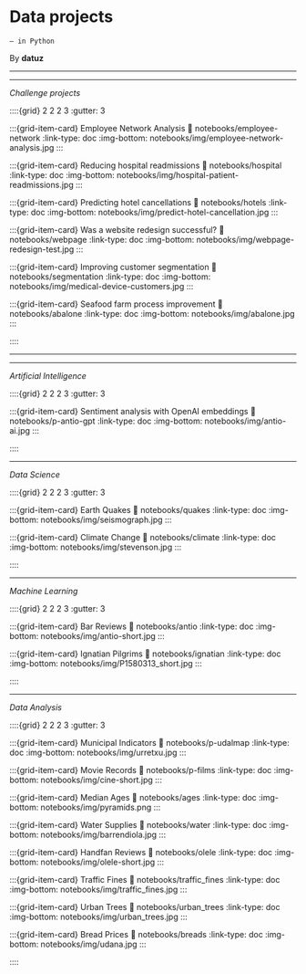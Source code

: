 # Data projects
```{epigraph}
— in Python
```

By **datuz**

---
---
*Challenge projects*

::::{grid} 2 2 2 3
:gutter: 3

:::{grid-item-card} Employee Network Analysis
:link: notebooks/employee-network
:link-type: doc
:img-bottom: notebooks/img/employee-network-analysis.jpg
:::

:::{grid-item-card} Reducing hospital readmissions
:link: notebooks/hospital
:link-type: doc
:img-bottom: notebooks/img/hospital-patient-readmissions.jpg
:::

:::{grid-item-card} Predicting hotel cancellations
:link: notebooks/hotels
:link-type: doc
:img-bottom: notebooks/img/predict-hotel-cancellation.jpg
:::

:::{grid-item-card} Was a website redesign successful?
:link: notebooks/webpage
:link-type: doc
:img-bottom: notebooks/img/webpage-redesign-test.jpg
:::

:::{grid-item-card} Improving customer segmentation
:link: notebooks/segmentation
:link-type: doc
:img-bottom: notebooks/img/medical-device-customers.jpg
:::

:::{grid-item-card} Seafood farm process improvement
:link: notebooks/abalone
:link-type: doc
:img-bottom: notebooks/img/abalone.jpg
:::

::::

---
---
*Artificial Intelligence*

::::{grid} 2 2 2 3
:gutter: 3

:::{grid-item-card} Sentiment analysis with OpenAI embeddings
:link: notebooks/p-antio-gpt
:link-type: doc
:img-bottom: notebooks/img/antio-ai.jpg
:::

::::

---
*Data Science*

::::{grid} 2 2 2 3
:gutter: 3

:::{grid-item-card} Earth Quakes
:link: notebooks/quakes
:link-type: doc
:img-bottom: notebooks/img/seismograph.jpg
:::

:::{grid-item-card} Climate Change
:link: notebooks/climate
:link-type: doc
:img-bottom: notebooks/img/stevenson.jpg
:::

::::

---
*Machine Learning*

::::{grid} 2 2 2 3
:gutter: 3

:::{grid-item-card} Bar Reviews
:link: notebooks/antio
:link-type: doc
:img-bottom: notebooks/img/antio-short.jpg
:::

:::{grid-item-card} Ignatian Pilgrims
:link: notebooks/ignatian
:link-type: doc
:img-bottom: notebooks/img/P1580313_short.jpg
:::

::::

---
*Data Analysis*

::::{grid} 2 2 2 3
:gutter: 3

:::{grid-item-card} Municipal Indicators
:link: notebooks/p-udalmap
:link-type: doc
:img-bottom: notebooks/img/urretxu.jpg
:::

:::{grid-item-card} Movie Records
:link: notebooks/p-films
:link-type: doc
:img-bottom: notebooks/img/cine-short.jpg
:::

:::{grid-item-card} Median Ages
:link: notebooks/ages
:link-type: doc
:img-bottom: notebooks/img/pyramids.png
:::

:::{grid-item-card} Water Supplies
:link: notebooks/water
:link-type: doc
:img-bottom: notebooks/img/barrendiola.jpg
:::

:::{grid-item-card} Handfan Reviews
:link: notebooks/olele
:link-type: doc
:img-bottom: notebooks/img/olele-short.jpg
:::

:::{grid-item-card} Traffic Fines
:link: notebooks/traffic_fines
:link-type: doc
:img-bottom: notebooks/img/traffic_fines.jpg
:::

:::{grid-item-card} Urban Trees
:link: notebooks/urban_trees
:link-type: doc
:img-bottom: notebooks/img/urban_trees.jpg
:::

:::{grid-item-card} Bread Prices
:link: notebooks/breads
:link-type: doc
:img-bottom: notebooks/img/udana.jpg
:::

::::